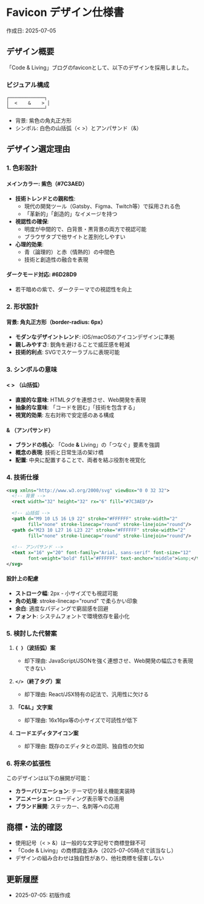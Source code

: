# Favicon デザイン仕様書

作成日: 2025-07-05

## デザイン概要

「Code & Living」ブログのfaviconとして、以下のデザインを採用しました。

### ビジュアル構成
```
┌─────────────┐
│  <    &    > │
└─────────────┘
```
- 背景: 紫色の角丸正方形
- シンボル: 白色の山括弧（< >）とアンパサンド（&）

## デザイン選定理由

### 1. 色彩設計

#### メインカラー: 紫色（#7C3AED）
- **技術トレンドとの親和性**: 
  - 現代の開発ツール（Gatsby、Figma、Twitch等）で採用される色
  - 「革新的」「創造的」なイメージを持つ
- **視認性の確保**:
  - 明度が中間的で、白背景・黒背景の両方で視認可能
  - ブラウザタブで他サイトと差別化しやすい
- **心理的効果**:
  - 青（論理的）と赤（情熱的）の中間色
  - 技術と創造性の融合を表現

#### ダークモード対応: #6D28D9
- 若干暗めの紫で、ダークテーマでの視認性を向上

### 2. 形状設計

#### 背景: 角丸正方形（border-radius: 6px）
- **モダンなデザイントレンド**: iOS/macOSのアイコンデザインに準拠
- **親しみやすさ**: 鋭角を避けることで威圧感を軽減
- **技術的利点**: SVGでスケーラブルに表現可能

### 3. シンボルの意味

#### < > （山括弧）
- **直接的な意味**: HTMLタグを連想させ、Web開発を表現
- **抽象的な意味**: 「コードを囲む」「技術を包含する」
- **視覚的効果**: 左右対称で安定感のある構成

#### & （アンパサンド）
- **ブランドの核心**: 「Code **&** Living」の「つなぐ」要素を強調
- **概念の表現**: 技術と日常生活の架け橋
- **配置**: 中央に配置することで、両者を結ぶ役割を視覚化

### 4. 技術仕様

```svg
<svg xmlns="http://www.w3.org/2000/svg" viewBox="0 0 32 32">
  <!-- 背景 -->
  <rect width="32" height="32" rx="6" fill="#7C3AED"/>
  
  <!-- 山括弧 -->
  <path d="M9 10 L5 16 L9 22" stroke="#FFFFFF" stroke-width="2" 
        fill="none" stroke-linecap="round" stroke-linejoin="round"/>
  <path d="M23 10 L27 16 L23 22" stroke="#FFFFFF" stroke-width="2" 
        fill="none" stroke-linecap="round" stroke-linejoin="round"/>
  
  <!-- アンパサンド -->
  <text x="16" y="20" font-family="Arial, sans-serif" font-size="12" 
        font-weight="bold" fill="#FFFFFF" text-anchor="middle">&amp;</text>
</svg>
```

#### 設計上の配慮
- **ストローク幅**: 2px - 小サイズでも視認可能
- **角の処理**: stroke-linecap="round" で柔らかい印象
- **余白**: 適度なパディングで窮屈感を回避
- **フォント**: システムフォントで環境依存を最小化

### 5. 検討した代替案

1. **`{ }`（波括弧）案**
   - 却下理由: JavaScript/JSONを強く連想させ、Web開発の幅広さを表現できない

2. **`</>`（終了タグ）案**
   - 却下理由: React/JSX特有の記法で、汎用性に欠ける

3. **「C&L」文字案**
   - 却下理由: 16x16px等の小サイズで可読性が低下

4. **コードエディタアイコン案**
   - 却下理由: 既存のエディタとの混同、独自性の欠如

### 6. 将来の拡張性

このデザインは以下の展開が可能：
- **カラーバリエーション**: テーマ切り替え機能実装時
- **アニメーション**: ローディング表示等での活用
- **ブランド展開**: ステッカー、名刺等への応用

## 商標・法的確認

- 使用記号（< > &）は一般的な文字記号で商標登録不可
- 「Code & Living」の商標調査済み（2025-07-05時点で該当なし）
- デザインの組み合わせは独自性があり、他社商標を侵害しない

## 更新履歴

- 2025-07-05: 初版作成